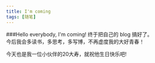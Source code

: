 ```yaml
---
title: I'm coming
tags: [随笔]
---
```


###Hello everybody, I'm coming!
终于把自己的 blog 搞好了。  
今后我会多读书，多思考，多写博，不再虚度我的大好青春！  


今天也是我一位小伙伴的20大寿，就祝他生日快乐吧!
